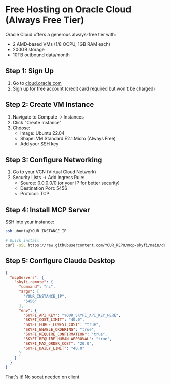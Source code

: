 # Free Hosting on Oracle Cloud (Always Free Tier)

Oracle Cloud offers a generous always-free tier with:
- 2 AMD-based VMs (1/8 OCPU, 1GB RAM each)
- 200GB storage
- 10TB outbound data/month

## Step 1: Sign Up
1. Go to [cloud.oracle.com](https://cloud.oracle.com)
2. Sign up for free account (credit card required but won't be charged)

## Step 2: Create VM Instance
1. Navigate to Compute → Instances
2. Click "Create Instance"
3. Choose:
   - Image: Ubuntu 22.04
   - Shape: VM.Standard.E2.1.Micro (Always Free)
   - Add your SSH key

## Step 3: Configure Networking
1. Go to your VCN (Virtual Cloud Network)
2. Security Lists → Add Ingress Rule:
   - Source: 0.0.0.0/0 (or your IP for better security)
   - Destination Port: 5456
   - Protocol: TCP

## Step 4: Install MCP Server
SSH into your instance:
```bash
ssh ubuntu@YOUR_INSTANCE_IP

# Quick install
curl -sSL https://raw.githubusercontent.com/YOUR_REPO/mcp-skyfi/main/deploy/oracle-setup.sh | sudo bash
```

## Step 5: Configure Claude Desktop
```json
{
  "mcpServers": {
    "skyfi-remote": {
      "command": "nc",
      "args": [
        "YOUR_INSTANCE_IP",
        "5456"
      ],
      "env": {
        "SKYFI_API_KEY": "YOUR_SKYFI_API_KEY_HERE",
        "SKYFI_COST_LIMIT": "40.0",
        "SKYFI_FORCE_LOWEST_COST": "true",
        "SKYFI_ENABLE_ORDERING": "true",
        "SKYFI_REQUIRE_CONFIRMATION": "true",
        "SKYFI_REQUIRE_HUMAN_APPROVAL": "true",
        "SKYFI_MAX_ORDER_COST": "20.0",
        "SKYFI_DAILY_LIMIT": "40.0"
      }
    }
  }
}
```

That's it! No socat needed on client.